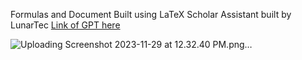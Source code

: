 Formulas and Document Built using 
LaTeX Scholar Assistant built by LunarTec
<a href = "https://chat.openai.com/g/g-dV15eqR9s-latex-scholar-assistant"> Link of GPT here </a>

![Uploading Screenshot 2023-11-29 at 12.32.40 PM.png…]()



